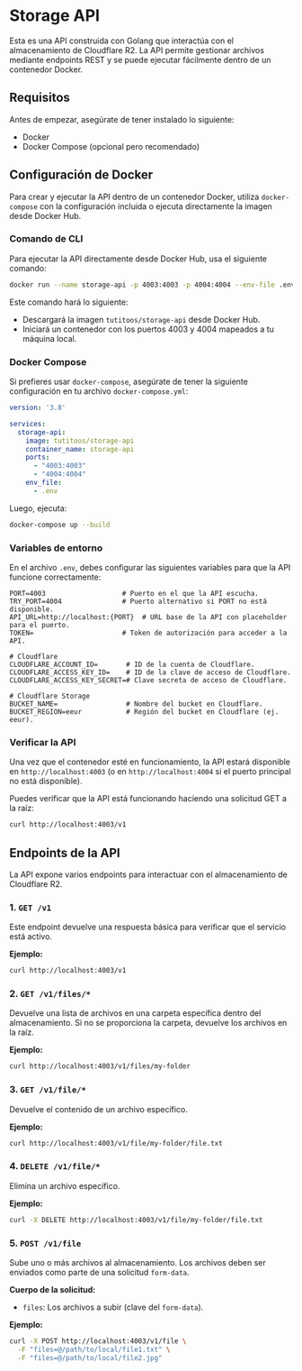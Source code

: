 # Storage API

Esta es una API construida con Golang que interactúa con el almacenamiento de Cloudflare R2. La API permite gestionar archivos mediante endpoints REST y se puede ejecutar fácilmente dentro de un contenedor Docker.

## Requisitos

Antes de empezar, asegúrate de tener instalado lo siguiente:

- Docker
- Docker Compose (opcional pero recomendado)

## Configuración de Docker

Para crear y ejecutar la API dentro de un contenedor Docker, utiliza `docker-compose` con la configuración incluida o ejecuta directamente la imagen desde Docker Hub.

### Comando de CLI

Para ejecutar la API directamente desde Docker Hub, usa el siguiente comando:

```bash
docker run --name storage-api -p 4003:4003 -p 4004:4004 --env-file .env tutitoos/storage-api
```

Este comando hará lo siguiente:
- Descargará la imagen `tutitoos/storage-api` desde Docker Hub.
- Iniciará un contenedor con los puertos 4003 y 4004 mapeados a tu máquina local.

### Docker Compose

Si prefieres usar `docker-compose`, asegúrate de tener la siguiente configuración en tu archivo `docker-compose.yml`:

```yaml
version: '3.8'

services:
  storage-api:
    image: tutitoos/storage-api
    container_name: storage-api
    ports:
      - "4003:4003"
      - "4004:4004"
    env_file:
      - .env
```

Luego, ejecuta:

```bash
docker-compose up --build
```

### Variables de entorno

En el archivo `.env`, debes configurar las siguientes variables para que la API funcione correctamente:

```env
PORT=4003                   # Puerto en el que la API escucha.
TRY_PORT=4004               # Puerto alternativo si PORT no está disponible.
API_URL=http://localhost:{PORT}  # URL base de la API con placeholder para el puerto.
TOKEN=                      # Token de autorización para acceder a la API.

# Cloudflare
CLOUDFLARE_ACCOUNT_ID=       # ID de la cuenta de Cloudflare.
CLOUDFLARE_ACCESS_KEY_ID=    # ID de la clave de acceso de Cloudflare.
CLOUDFLARE_ACCESS_KEY_SECRET=# Clave secreta de acceso de Cloudflare.

# Cloudflare Storage
BUCKET_NAME=                 # Nombre del bucket en Cloudflare.
BUCKET_REGION=eeur           # Región del bucket en Cloudflare (ej. eeur).
```

### Verificar la API

Una vez que el contenedor esté en funcionamiento, la API estará disponible en `http://localhost:4003` (o en `http://localhost:4004` si el puerto principal no está disponible).

Puedes verificar que la API está funcionando haciendo una solicitud GET a la raíz:

```bash
curl http://localhost:4003/v1
```

## Endpoints de la API

La API expone varios endpoints para interactuar con el almacenamiento de Cloudflare R2.

### 1. `GET /v1`

Este endpoint devuelve una respuesta básica para verificar que el servicio está activo.

**Ejemplo:**

```bash
curl http://localhost:4003/v1
```

### 2. `GET /v1/files/*`

Devuelve una lista de archivos en una carpeta específica dentro del almacenamiento. Si no se proporciona la carpeta, devuelve los archivos en la raíz.

**Ejemplo:**

```bash
curl http://localhost:4003/v1/files/my-folder
```

### 3. `GET /v1/file/*`

Devuelve el contenido de un archivo específico.

**Ejemplo:**

```bash
curl http://localhost:4003/v1/file/my-folder/file.txt
```

### 4. `DELETE /v1/file/*`

Elimina un archivo específico.

**Ejemplo:**

```bash
curl -X DELETE http://localhost:4003/v1/file/my-folder/file.txt
```

### 5. `POST /v1/file`

Sube uno o más archivos al almacenamiento. Los archivos deben ser enviados como parte de una solicitud `form-data`.

**Cuerpo de la solicitud:**
- `files`: Los archivos a subir (clave del `form-data`).

**Ejemplo:**

```bash
curl -X POST http://localhost:4003/v1/file \
  -F "files=@/path/to/local/file1.txt" \
  -F "files=@/path/to/local/file2.jpg"
```